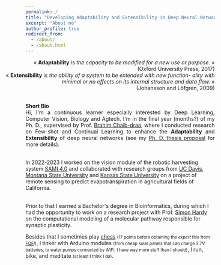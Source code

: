 ```yaml
---
permalink: /
title: "Developing Adaptability and Extensibility in Deep Neural Networks"
excerpt: "About me"
author_profile: true
redirect_from: 
  - /about/
  - /about.html
---
```

<div style="text-align: right; width: 16cm; float: right"> 
« <b>Adaptability</b> is <i>the capacity to be modified for a new use or purpose.</i> »  <br>
(Oxford University Press, 2017)<br>
« <b>Extensibility</b> is <i>the ability of a system to be extended with new function- ality with minimal or no effects on its internal structure and data flow.</i> »<br>
 (Johansson and Löfgren, 2009)
 </div>
<div style="clear: both;"></div>
<br>


<p align="justify">
<b> Short Bio </b><br>
Hi, I'm a continuous learner especially interested by Deep Learning, Computer Vision, Biology and Agtech. I'm in the final year (months?) of my Ph. D., supervised by Prof. <a href="https://scholar.google.com/citations?hl=fr&user=JycXWO0AAAAJ">Brahim Chaib-draa</a>, where I conducted research on Few-shot and Continual Learning to enhance the <b>Adaptability</b> and <b>Extensibility</b> of deep neural networks (see my <a href="http://mapaf2.github.io/writings/2023-Thesis-Proposals">Ph. D. thesis proposal</a> for more details). <br><br>

In 2022-2023 I worked on the vision module of the robotic harvesting system <a href="https://www.youtube.com/watch?v=YT353mpnCWk">SAMI 4.0</a> and collaborated with research groups from <a href="https://www.irrigationlab.com/">UC Davis</a>, <a href="https://ece.montana.edu/directory/faculty/2110159/bradley-whitaker">Montana State University</a> and  <a href="https://www.agronomy.k-state.edu/about/people/faculty/jha-gaurav/">Kansas State University</a> on a project of remote sensing to predict evapotranspiration in agricultural fields of California. <br><br>

Prior to that I earned a Bachelor's degree in Bioinformatics, during which I had the opportunity to work on a research project with Prof. <a href="http://www2.ift.ulaval.ca/~hardy/">Simon Hardy</a> on the computational modeling of a molecular pathway responsible for synaptic plasticity.</p>

Besides that I sometimes play <a href="https://www.chess.com/stats/live/rapid/mapaf2/0">chess</a> <span style="font-size: 0.8em;">(17 points before obtaining the <i>expert</i> title from <a href="https://www.fqechecs.qc.ca/membres/index.php?Id=100420">FQE</a>!)</span>, I tinker with 
Arduino modules <span style="font-size: 0.8em;">(from cheap solar panels that can charge 3.7V batteries, to water pumps connected by WiFi, I have way more stuff than I should)</span>, I run, bike, and meditate <span style="font-size: 0.8em;">(at least I think I do)</span>.
<!-- My interests towards programming and agriculture go back to when I learned HTML, PHP and SQL at the age of 13-14, <i>hoping</i> to create a web-based simulation game of farming. I then tinkered with fun projects in C/C++ throughout my teenage years up to university. 
I did a bachelor's degree in Bioinformatics, where I became fascinated by the process of learning. In the last year of my undergraduate studies, I did a research project with Prof. Simon Hardy on the computational modeling of a molecular pathway responsible of [long-term synaptic plasticity](https://qbi.uq.edu.au/brain-basics/brain/brain-physiology/what-synaptic-plasticity). 
After studying <i>biological learning</i>, I then specialized in <i>machine learning</i> at the Master's degree, supervised by Prof. Brahim Chaib-draa. I worked on multimodal emotion recognition, mixing Natural Language Processing and Computer Vision to categorize social media content.
I pursued a Ph. D. on Few-shot Learning and Continual Learning, aiming to contribute to the adaptability and extensibility of deep neural networks. -->